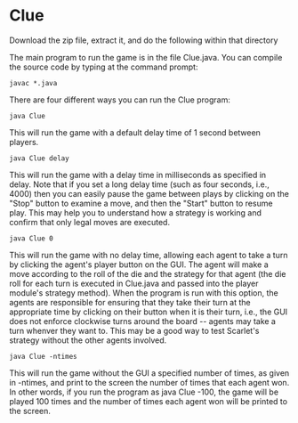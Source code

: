 # Clue

Download the zip file, extract it, and do the following within that directory

The main program to run the game is in the file Clue.java. You can compile the source code by typing at the command prompt:

`javac *.java`


There are four different ways you can run the Clue program:

`java Clue`

This will run the game with a default delay time of 1 second between players.

`java Clue delay`

This will run the game with a delay time in milliseconds as specified in delay. Note that if you set a long delay time (such as four seconds, i.e., 4000) then you can easily pause the game between plays by clicking on the "Stop" button to examine a move, and then the "Start" button to resume play. This may help you to understand how a strategy is working and confirm that only legal moves are executed.

`java Clue 0`

This will run the game with no delay time, allowing each agent to take a turn by clicking the agent's player button on the GUI. The agent will make a move according to the roll of the die and the strategy for that agent (the die roll for each turn is executed in Clue.java and passed into the player module's strategy method). When the program is run with this option, the agents are responsible for ensuring that they take their turn at the appropriate time by clicking on their button when it is their turn, i.e., the GUI does not enforce clockwise turns around the board -- agents may take a turn whenver they want to. This may be a good way to test Scarlet's strategy without the other agents involved.

`java Clue -ntimes`

This will run the game without the GUI a specified number of times, as given in -ntimes, and print to the screen the number of times that each agent won. In other words, if you run the program as java Clue -100, the game will be played 100 times and the number of times each agent won will be printed to the screen.
